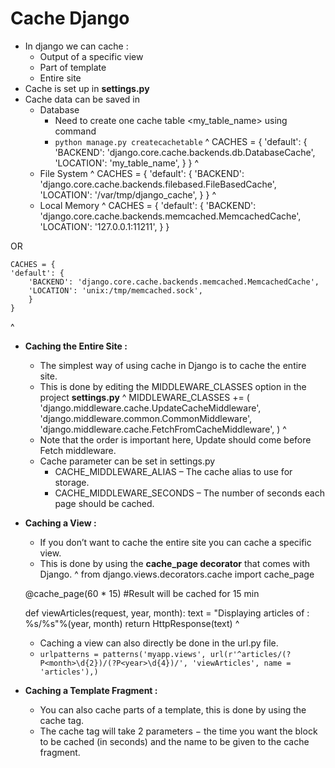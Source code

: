 # Cache Django

-  In django we can cache :
   -  Output of a specific view
   -  Part of template
   -  Entire site
-  Cache is set up in **settings.py**
-  Cache data can be saved in
   -  Database
      -  Need to create one cache table <my_table_name> using command
      -  `python manage.py createcachetable`
^
    CACHES = {
        'default': {
        'BACKEND': 'django.core.cache.backends.db.DatabaseCache',
        'LOCATION': 'my_table_name',
        }
    }
^
   -  File System
^
    CACHES = {
    'default': {
        'BACKEND': 'django.core.cache.backends.filebased.FileBasedCache',
        'LOCATION': '/var/tmp/django_cache',
        }
    }
^
   -  Local Memory
^
    CACHES = {
    'default': {
        'BACKEND': 'django.core.cache.backends.memcached.MemcachedCache',
        'LOCATION': '127.0.0.1:11211',
        }
    }

OR

    CACHES = {
    'default': {
        'BACKEND': 'django.core.cache.backends.memcached.MemcachedCache',
        'LOCATION': 'unix:/tmp/memcached.sock',
        }
    }
^

-  **Caching the Entire Site :**
   -  The simplest way of using cache in Django is to cache the entire site.
   -  This is done by editing the MIDDLEWARE_CLASSES option in the project **settings.py**
^
    MIDDLEWARE_CLASSES += (
        'django.middleware.cache.UpdateCacheMiddleware',
        'django.middleware.common.CommonMiddleware',
        'django.middleware.cache.FetchFromCacheMiddleware',
    )
^
   -  Note that the order is important here, Update should come before Fetch middleware.
   -  Cache parameter can be set in settings.py
      -  CACHE_MIDDLEWARE_ALIAS – The cache alias to use for storage.
      -  CACHE_MIDDLEWARE_SECONDS – The number of seconds each page should be cached.
-  **Caching a View :**
   -  If you don’t want to cache the entire site you can cache a specific view.
   -  This is done by using the **cache_page decorator** that comes with Django.
^
    from django.views.decorators.cache import cache_page
    
    @cache_page(60 * 15) #Result will be cached for 15 min

    def viewArticles(request, year, month):
        text = "Displaying articles of : %s/%s"%(year, month)
        return HttpResponse(text)
^
   -  Caching a view can also directly be done in the url.py file.
   -  `urlpatterns = patterns('myapp.views', url(r'^articles/(?P<month>\d{2})/(?P<year>\d{4})/', 'viewArticles', name = 'articles'),)`
-  **Caching a Template Fragment :**
   -  You can also cache parts of a template, this is done by using the cache tag.
   -  The cache tag will take 2 parameters − the time you want the block to be cached (in seconds) and the name to be given to the cache fragment.
